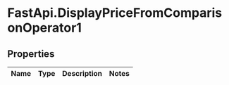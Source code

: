 # FastApi.DisplayPriceFromComparisonOperator1

## Properties
Name | Type | Description | Notes
------------ | ------------- | ------------- | -------------

